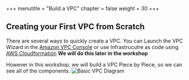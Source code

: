 +++
menutitle = "Build a VPC"
chapter = false
weight = 30
+++

## Creating your First VPC from Scratch

There are several ways to quickly create a VPC. You can Launch the VPC Wizard in the [Amazon VPC Console](https://aws.amazon.com/getting-started/) or use Infrastrucutre as code using [AWS Cloudformation](https://aws.amazon.com/cloudformation/) **We will do this later in the workshop**

However in this workshop, we will build a VPC Piece by Piece, so we can see all of the components.
![Basic VPC Diagram](images/vpc_intro_complete_diagram.png)
